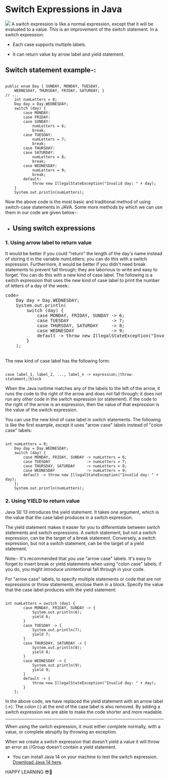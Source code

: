 # Switch Expressions in Java

<img src="https://java.tutorials24x7.com/uploads/2020-06-20/banner/tutorials24x7-switch-statements-and-expressions-in-java-banner.jpg" />
A switch expression is like a normal expression, except that it will be evaluated to a value. This is an improvement of the switch statement. In a switch expression:

-   Each case supports multiple labels.

-   It can return value by arrow label and yield statement.

Switch statement example-:
--------------------------

<pre><code>
public enum Day { SUNDAY, MONDAY, TUESDAY,
    WEDNESDAY, THURSDAY, FRIDAY, SATURDAY; }
// ...
    int numLetters = 0;
    Day day = Day.WEDNESDAY;
    switch (day) {
        case MONDAY:
        case FRIDAY:
        case SUNDAY:
            numLetters = 6;
            break;
        case TUESDAY:
            numLetters = 7;
            break;
        case THURSDAY:
        case SATURDAY:
            numLetters = 8;
            break;
        case WEDNESDAY:
            numLetters = 9;
            break;
        default:
            throw new IllegalStateException("Invalid day: " + day);
    }
    System.out.println(numLetters);
</code></pre>

Now the above code is the most basic and traditional method of using switch-case statements in JAVA. Some more methods by which we can use them in our code are given below-:

-   Using switch expressions
    ------------------------

### 1\. **Using arrow label to return value**

It would be better if you could "return" the length of the day's name instead of storing it in the variable numLetters; you can do this with a switch expression. Furthermore, it would be better if you didn't need break statements to prevent fall through; they are laborious to write and easy to forget. You can do this with a new kind of case label. The following is a switch expression that uses the new kind of case label to print the number of letters of a day of the week:

<pre>code>
    Day day = Day.WEDNESDAY;    
    System.out.println(
        switch (day) {
            case MONDAY, FRIDAY, SUNDAY -> 6;
            case TUESDAY                -> 7;
            case THURSDAY, SATURDAY     -> 8;
            case WEDNESDAY              -> 9;
            default -> throw new IllegalStateException("Invalid day: " + day);
        }
    );  
</code></pre>
    
The new kind of case label has the following form:

<pre><code>
case label_1, label_2, ..., label_n -> expression;|throw-statement;|block
</code></pre>

When the Java runtime matches any of the labels to the left of the arrow, it runs the code to the right of the arrow and does not fall through; it does not run any other code in the switch expression (or statement). If the code to the right of the arrow is an expression, then the value of that expression is the value of the switch expression.

You can use the new kind of case label in switch statements. The following is like the first example, except it uses "arrow case" labels instead of "colon case" labels:

<pre><code>
int numLetters = 0;
    Day day = Day.WEDNESDAY;
    switch (day) {
        case MONDAY, FRIDAY, SUNDAY -> numLetters = 6;
        case TUESDAY                -> numLetters = 7;
        case THURSDAY, SATURDAY     -> numLetters = 8;
        case WEDNESDAY              -> numLetters = 9;
        default -> throw new IllegalStateException("Invalid day: " + day);
    };
    System.out.println(numLetters);
</code></pre>

### 2\. **Using YIELD to return value**

Java SE 13 introduces the yield statement. It takes one argument, which is the value that the case label produces in a switch expression.

The yield statement makes it easier for you to differentiate between switch statements and switch expressions. A switch statement, but not a switch expression, can be the target of a break statement. Conversely, a switch expression, but not a switch statement, can be the target of a yield statement.

Note:- It's recommended that you use "arrow case" labels. It's easy to forget to insert break or yield statements when using "colon case" labels; if you do, you might introduce unintentional fall through in your code.

For "arrow case" labels, to specify multiple statements or code that are not expressions or throw statements, enclose them in a block. Specify the value that the case label produces with the yield statement:

<pre><code>
int numLetters = switch (day) {
        case MONDAY, FRIDAY, SUNDAY -> {
            System.out.println(6);
            yield 6;
        }
        case TUESDAY -> {
            System.out.println(7);
            yield 7;
        }
        case THURSDAY, SATURDAY -> {
            System.out.println(8);
            yield 8;
        }
        case WEDNESDAY -> {
            System.out.println(9);
            yield 9;
        }
        default -> {
            throw new IllegalStateException("Invalid day: " + day);
        }
    };  
</pre></code>

In the above code, we have replaced the yield statement with an arrow label (->). The colon (:) at the end of the case label is also removed. By adding a switch expression we are able to make the code shorter and more readable.

* * * * *

When using the switch expression, it must either complete normally, with a value, or complete abruptly by throwing an exception.

When we create a switch expression that doesn't yield a value it will throw an error as //Group doesn't contain a yield statement.

-   You can install Java 14 on your machine to test the switch expression. [Download Java 14 here](https://www.oracle.com/in/java/technologies/javase/jdk14-archive-downloads.html).

HAPPY LEARNING 😎🙌